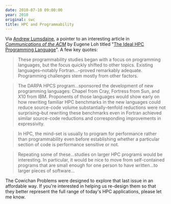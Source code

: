 ```yaml
---
date: 2010-07-10 09:00:00
year: 2010
original: swc
title: HPC and Programmability
---
```

<p>Via <a href="http://osl.iu.edu/~lums/">Andrew Lumsdaine</a>, a pointer to an interesting article in <a href="http://cacm.acm.org/"><em>Communications of the ACM</em></a> by Eugene Loh titled "<a href="http://cacm.acm.org/magazines/2010/7/95060-the-ideal-hpc-programming-language/fulltext">The Ideal HPC Programming Language</a>". A few key quotes:</p>
<blockquote><p>These programmability studies began with a focus on programming  languages, but the focus quickly shifted to other topics. Existing  languages–notably Fortran...–proved remarkably adequate. Programming challenges stem mostly  from other factors.</p></blockquote>
<blockquote><p>The DARPA HPCS program...sponsored the development of new programming  languages: Chapel from Cray, Fortress from Sun, and X10 from IBM.  Proponents of those languages would show early on how rewriting familiar  HPC benchmarks in the new languages could reduce source-code volume  substantially–tenfold reductions were not surprising–but rewriting these  benchmarks even in Fortran achieved similar source-code reductions and  corresponding improvements in expressivity.</p></blockquote>
<blockquote><p>In HPC, the mind-set is usually to program for performance rather than programmability even before establishing whether a  particular section of code is performance sensitive or not.</p></blockquote>
<blockquote><p>Repeating some of these...studies on larger HPC programs would be interesting. In particular, it would be  nice to move from self-contained programs that are small enough  for one person to have written...to larger pieces of software...</p></blockquote>
<p>The Cowichan Problems were designed to explore that last issue in an affordable way. If you're interested in helping us re-design them so that they better represent the full range of today's HPC applications, please let me know.</p>
